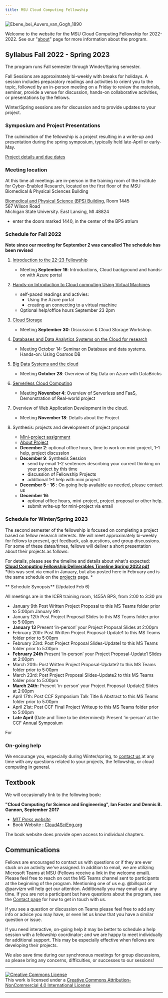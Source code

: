 ```yaml
---
title: MSU Cloud Computing Fellowship
---
```



![Ebene_bei_Auvers_van_Gogh_1890](img/cropped_cloud_painting_Vincent_van_Gogh_Ebene_bei_Auvers_1890_Neue_Pinakothek_Munich.jpg)

Welcome to the website for the MSU Cloud Computing Fellowship for 2022-2022.  See our "[about](about.md)" page for more information about the program.   


## Syllabus Fall 2022 - Spring 2023 

The program runs Fall semester through Winder/Spring semester.  

Fall Sessions are approximately bi-weekly with breaks for holidays.  A session includes preparatory readings and activities to orient you to the topic, followed by an in-person meeting on a Friday to review the materials, seminar, provide a venue for discussion,  hands-on collaborative activities, or presentations by the fellows. 

Winter/Spring sessions are for discussion and to provide updates to your project.   

### Symposium and Project Presentations

The culmination of the fellowship is a project resulting in a write-up and presentation during the spring symposium, typically held late-April or early-May.   

[Project details and due dates](projects.md)

### Meeting location
At this time all meetings are in-person in the training room of the Institute for Cyber-Enabled Research, located on the first floor of the MSU Biomedical & Physical Sciences Building

[Biomedical and Physical Science (BPS) Building](https://maps.msu.edu/interactive/index.php?location=8ERY), Room 1445<br>
567 Wilson Road<br>
Michigan State University. East Lansing, MI 48824

 - enter the doors marked 1440, in the center of the BPS atrium 

### Schedule for Fall 2022

**Note since our meeting for September 2 was cancalled The schedule has been revised**

 1. [Introduction to the 22-23 Fellowship](session_introduction)
    * Meeting **September 16**: Introductions, Cloud background and hands-on with Azure portal
 2. [Hands-on Introduction to Cloud computing Using Virtual Machines](session_how_to_cloud)
    * self-paced readings and activies: 
         - Using the Azure portal
         - creating an connecting to a  virtual machine
    * Optional help/office hours September 23 2pm
 3. [Cloud Storage](session_cloud_storage)
    * Meeting **September 30**: Discussion & Cloud Storage Workshop.  
 4. [Databases and Data Analytics Systems on the Cloud for research](session_datasystems)
    * Meeting October 14: Seminar on Database and data systems. <br> Hands-on: Using Cosmos DB
 5. [Big Data Systems and the cloud](session_bigdata)
    * Meeting **October 28**: Overview of Big Data on Azure with DataBricks
 6. [Serverless Cloud Computing](session_serverless)
    * Meeting **November 4**: Overview of Serverless and FaaS, Demonstration of Real-world project
 7. Overview of Web Application Development in the cloud.   
    * Meeting **November 18**: Details about the Project
 
 8. Synthesis: projects and development of project proposal
    * [Mini-project assignment](miniproject.md)
    * [About Project](projects.md)
    * **December 2**: optional office hours, time to work on mini-project, 1-1 help, project discussion
    * **December 9**: Synthesis Session
        - send by email 1-2 sentences describing your current thinking on your project by this time
        - discussion of Fellowship Projects  
        - additional 1-1 help with mini project
    * **December 5 - 16** : On going help available as needed, please contact us
    * **December 16**: 
        - optional office hours, mini-project, project proposal or other help. 
        - submit write-up for mini-project via email
   
### Schedule for Winter/Spring 2023

The second semester of the fellowship is focused on completing a project based on fellow research interests.   We will meet approximately bi-weekly for fellows to present, get feedback, ask questions, and group discussions.  For some of these dates/times, fellows will deliver a short presentation about their projects as follows:

For details, please see the timeline and details about what's expected: <br>
**[Cloud Computing Fellowship Deliverables Timeline Spring 2023 pdf](img/cloud_computing_fellowship_deliverables_timeline_spring2023.pdf)** 
<br>*this was sent via email in January, but also posted here in February and is the same schedule on the [projects](projects.md) page. *

** Schedule Synopsis** (Updated Feb 6)

All meetings are in the ICER training room, 1455A BPS, from 2:00 to 3:30 pm 

  - January 9th Post Written Project Proposal to this MS Teams folder prior to 5:00pm January 9th
 - January 12th Post Project Proposal Slides to this MS Teams folder prior to 5:00pm 
 - **January 13** Present ‘in-person’ your Project Proposal Slides at 2:00pm 
 - February 20th: Post Written Project Proposal-Update1 to this MS Teams folder prior to 5:00pm  
 - February 23rd: Post Project Proposal Slides-Update1 to this MS Teams folder prior to 5:00pm 
 - **February 24th** Present ‘in-person’ your Project Proposal-Update1 Slides at 2:00pm 
 - March 20th: Post Written Project Proposal-Update2 to this MS Teams folder prior to 5:00pm 
 - March 23rd: Post Project Proposal Slides-Update2 to this MS Teams folder prior to 5:00pm 
 - **March 24th:** Present ‘in-person’ your Project Proposal-Update2 Slides at 2:00pm 
 - April 17th: Post CCF Symposium Talk Title & Abstract to this MS Teams folder prior to 5:00pm 
 - April 21st: Post CCF Final Project Writeup to this MS Teams folder prior to 5:00pm 
 - **Late April** (Date and Time to be determined):  Present ‘in-person’ at the CCF Annual Symposium
 
For
### On-going help

We encourage you, especially during Winter/spring, to [contact us](contact) at any time with any questions related to your projects, the fellowship, or cloud computing in general.  


## Textbook

We will occasionally link to the following book: 

**"Cloud Computing for Science and Engineering", Ian Foster and Dennis B. Gannon, September 2017**  

  * *[MIT Press website](https://mitpress.mit.edu/books/cloud-computing-science-and-engineering)* 
  * Book Website : [Cloud4SciEng.org](https://cloud4scieng.org)

The book website does provide open access to individual chapters. 

## Communications

 Fellows are encouraged to contact us with questions or if they are ever stuck on an activity we've assigned.  In addition to email, we are utilizing Microsoft Teams at MSU (Fellows receive a link in the welcome email).   Please feel free to reach on out the MS Teams channel sent to participants at the beginning of the program.  Mentioning one of us e.g. @billspat or @parvizm will help get our attention.  Additionally you may email us at any time.   If you are not a participant but have questions about the program, see the [Contact page](contact.md) for how to get in touch with us.   

If you see a question or discussion on Teams please feel free to add any info or advice you may have, or even let us know that you have a similar question or issue.    

If you need interactive, on-going help it may be better to schedule a help session with a fellowship coordinator; and we are happy to meet individually for additional support.   This may be especially effective when fellows are developing their projects.  

We also save time during our synchronous meetings for group discussions, so please bring any concerns, difficulties, or successes to our sessions! 



---
   
<a rel="license" href="http://creativecommons.org/licenses/by-nc/4.0/"><img alt="Creative Commons License" style="border-width:0" src="https://i.creativecommons.org/l/by-nc/4.0/88x31.png" /></a><br />This work is licensed under a <a rel="license" href="http://creativecommons.org/licenses/by-nc/4.0/">Creative Commons Attribution-NonCommercial 4.0 International License</a>

---
